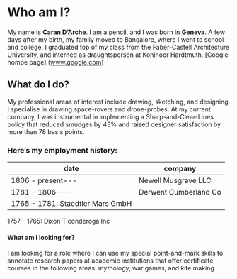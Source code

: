 # Who am I?

My name is **Caran D’Arche**. I am a pencil, and I was born in **Geneva**. A few days after my birth, my family moved to Bangalore, where I went to school and college. I graduated top of my class from the Faber-Castell Architecture University, and interned as draughtsperson at Kohinoor Hardtmuth.
[Google hompe page] (www.google.com)

## What do I do?
My professional areas of interest include drawing, sketching, and designing. I specialise in drawing space-rovers and drone-probes.
At my current company, I was instrumental in implementing a Sharp-and-Clear-Lines policy that reduced smudges by 43% and raised designer satisfaction by more than 78 basis points.

### Here’s my employment history:
| date | company |
|----|------|
|1806 - present---|Newell Musgrave LLC|
|1781 - 1806----|Derwent Cumberland Co|
|1765 - 1781: Staedtler Mars GmbH
1757 - 1765: Dixon Ticonderoga Inc


#### What am I looking for?
I am looking for a role where I can use my special point-and-mark skills to annotate research papers at academic institutions that offer certificate courses in the following areas: mythology, war games, and kite making.
 
